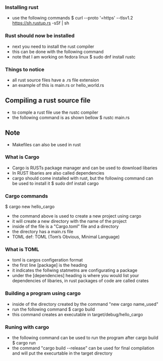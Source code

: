### Installing rust
- use the following commands
$ curl --proto '=https' --tlsv1.2 https://sh.rustup.rs -sSf | sh
### Rust should now be installed
- next you need to install the rust compiler
- this can be done with the following command
- note that I am working on fedora linux
$ sudo dnf install rustc
### Things to notice
- all rust source files have a .rs file extension
- an example of this is main.rs or hello_world.rs
## Compiling a rust source file
- to comple a rust file use the rustc compiler 
- the following command is as shown bellow
$ rustc main.rs
## Note 
- Makefiles can also be used in rust
### What is Cargo
- Cargo is RUSTs package manager and can be used to download libaries
- In RUST libaries are also called dependencies
- cargo should come installed with rust, but the following command can be used to install it
$ sudo dnf install cargo
### Cargo commands 
$ cargo new hello_cargo
- the command above is used to create a new project using cargo
- it will create a new directory with the name of the project
- inside of the file is a "Cargo.toml" file and a directory
- the directory has a main.rs file
- TOML def:  TOML (Tom’s Obvious, Minimal Language)
### What is TOML
- toml is cargos configeration format
- the first line [package] is the heading 
- it indicates the follwing statmetns are configurating a package
- under the [dependencies] heading is where you would list your dependencies of libaries, in rust packages of code are called crates
### Building a program using cargo
- inside of the directory created by the command "new cargo name_used"
- run the following command
$ cargo build
- this command creates an executable in target/debug/hello_cargo
### Runing with cargo
- the following command can be used to run the program after cargo build 
$ cargo run
- the command "cargo build --release" can be used for final compilation and will put the execurtable in the target directory 